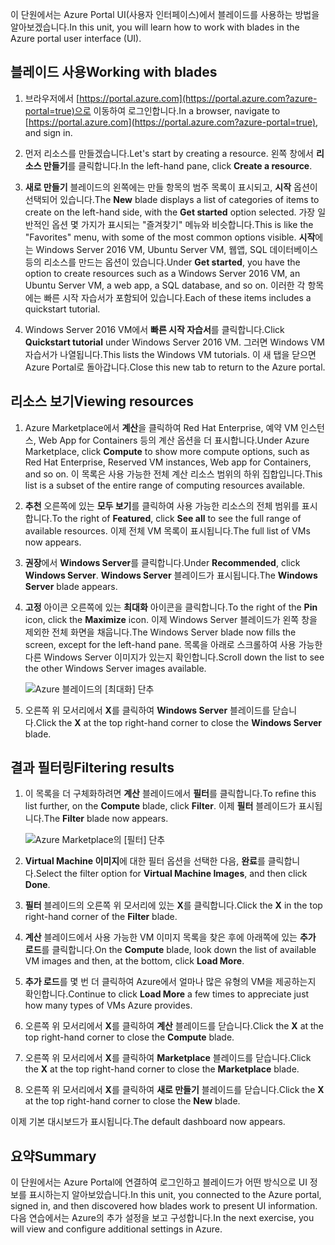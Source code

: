 <span data-ttu-id="92b94-101">이 단원에서는 Azure Portal UI(사용자 인터페이스)에서 블레이드를 사용하는 방법을 알아보겠습니다.</span><span class="sxs-lookup"><span data-stu-id="92b94-101">In this unit, you will learn how to work with blades in the Azure portal user interface (UI).</span></span>

## <a name="working-with-blades"></a><span data-ttu-id="92b94-102">블레이드 사용</span><span class="sxs-lookup"><span data-stu-id="92b94-102">Working with blades</span></span>

1. <span data-ttu-id="92b94-103">브라우저에서 [https://portal.azure.com](https://portal.azure.com?azure-portal=true)으로 이동하여 로그인합니다.</span><span class="sxs-lookup"><span data-stu-id="92b94-103">In a browser, navigate to [https://portal.azure.com](https://portal.azure.com?azure-portal=true), and sign in.</span></span>

2. <span data-ttu-id="92b94-104">먼저 리소스를 만들겠습니다.</span><span class="sxs-lookup"><span data-stu-id="92b94-104">Let's start by creating a resource.</span></span> <span data-ttu-id="92b94-105">왼쪽 창에서 **리소스 만들기**를 클릭합니다.</span><span class="sxs-lookup"><span data-stu-id="92b94-105">In the left-hand pane, click **Create a resource**.</span></span>

3. <span data-ttu-id="92b94-106">**새로 만들기** 블레이드의 왼쪽에는 만들 항목의 범주 목록이 표시되고, **시작** 옵션이 선택되어 있습니다.</span><span class="sxs-lookup"><span data-stu-id="92b94-106">The **New** blade displays a list of categories of items to create on the left-hand side, with the **Get started** option selected.</span></span> <span data-ttu-id="92b94-107">가장 일반적인 옵션 몇 가지가 표시되는 "즐겨찾기" 메뉴와 비슷합니다.</span><span class="sxs-lookup"><span data-stu-id="92b94-107">This is like the "Favorites" menu, with some of the most common options visible.</span></span> <span data-ttu-id="92b94-108">**시작**에는 Windows Server 2016 VM, Ubuntu Server VM, 웹앱, SQL 데이터베이스 등의 리소스를 만드는 옵션이 있습니다.</span><span class="sxs-lookup"><span data-stu-id="92b94-108">Under **Get started**, you have the option to create resources such as a Windows Server 2016 VM, an Ubuntu Server VM, a web app, a SQL database, and so on.</span></span> <span data-ttu-id="92b94-109">이러한 각 항목에는 빠른 시작 자습서가 포함되어 있습니다.</span><span class="sxs-lookup"><span data-stu-id="92b94-109">Each of these items includes a quickstart tutorial.</span></span>

4. <span data-ttu-id="92b94-110">Windows Server 2016 VM에서 **빠른 시작 자습서**를 클릭합니다.</span><span class="sxs-lookup"><span data-stu-id="92b94-110">Click **Quickstart tutorial** under Windows Server 2016 VM.</span></span> <span data-ttu-id="92b94-111">그러면 Windows VM 자습서가 나열됩니다.</span><span class="sxs-lookup"><span data-stu-id="92b94-111">This lists the Windows VM tutorials.</span></span> <span data-ttu-id="92b94-112">이 새 탭을 닫으면 Azure Portal로 돌아갑니다.</span><span class="sxs-lookup"><span data-stu-id="92b94-112">Close this new tab to return to the Azure portal.</span></span>

## <a name="viewing-resources"></a><span data-ttu-id="92b94-113">리소스 보기</span><span class="sxs-lookup"><span data-stu-id="92b94-113">Viewing resources</span></span>

1. <span data-ttu-id="92b94-114">Azure Marketplace에서 **계산**을 클릭하여 Red Hat Enterprise, 예약 VM 인스턴스, Web App for Containers 등의 계산 옵션을 더 표시합니다.</span><span class="sxs-lookup"><span data-stu-id="92b94-114">Under Azure Marketplace, click **Compute** to show more compute options, such as Red Hat Enterprise, Reserved VM instances, Web app for Containers, and so on.</span></span> <span data-ttu-id="92b94-115">이 목록은 사용 가능한 전체 계산 리소스 범위의 하위 집합입니다.</span><span class="sxs-lookup"><span data-stu-id="92b94-115">This list is a subset of the entire range of computing resources available.</span></span>

2. <span data-ttu-id="92b94-116">**추천** 오른쪽에 있는 **모두 보기**를 클릭하여 사용 가능한 리소스의 전체 범위를 표시합니다.</span><span class="sxs-lookup"><span data-stu-id="92b94-116">To the right of **Featured**, click **See all** to see the full range of available resources.</span></span> <span data-ttu-id="92b94-117">이제 전체 VM 목록이 표시됩니다.</span><span class="sxs-lookup"><span data-stu-id="92b94-117">The full list of VMs now appears.</span></span>

3. <span data-ttu-id="92b94-118">**권장**에서 **Windows Server**를 클릭합니다.</span><span class="sxs-lookup"><span data-stu-id="92b94-118">Under **Recommended**, click **Windows Server**.</span></span> <span data-ttu-id="92b94-119">**Windows Server** 블레이드가 표시됩니다.</span><span class="sxs-lookup"><span data-stu-id="92b94-119">The **Windows Server** blade appears.</span></span>

4. <span data-ttu-id="92b94-120">**고정** 아이콘 오른쪽에 있는 **최대화** 아이콘을 클릭합니다.</span><span class="sxs-lookup"><span data-stu-id="92b94-120">To the right of the **Pin** icon, click the **Maximize** icon.</span></span> <span data-ttu-id="92b94-121">이제 Windows Server 블레이드가 왼쪽 창을 제외한 전체 화면을 채웁니다.</span><span class="sxs-lookup"><span data-stu-id="92b94-121">The Windows Server blade now fills the screen, except for the left-hand pane.</span></span> <span data-ttu-id="92b94-122">목록을 아래로 스크롤하여 사용 가능한 다른 Windows Server 이미지가 있는지 확인합니다.</span><span class="sxs-lookup"><span data-stu-id="92b94-122">Scroll down the list to see the other Windows Server images available.</span></span>

    ![Azure 블레이드의 [최대화] 단추](../media-draft/6-maximize-button.png)

5. <span data-ttu-id="92b94-124">오른쪽 위 모서리에서 **X**를 클릭하여 **Windows Server** 블레이드를 닫습니다.</span><span class="sxs-lookup"><span data-stu-id="92b94-124">Click the **X** at the top right-hand corner to close the **Windows Server** blade.</span></span>

## <a name="filtering-results"></a><span data-ttu-id="92b94-125">결과 필터링</span><span class="sxs-lookup"><span data-stu-id="92b94-125">Filtering results</span></span>

1. <span data-ttu-id="92b94-126">이 목록을 더 구체화하려면 **계산** 블레이드에서 **필터**를 클릭합니다.</span><span class="sxs-lookup"><span data-stu-id="92b94-126">To refine this list further, on the **Compute** blade, click **Filter**.</span></span> <span data-ttu-id="92b94-127">이제 **필터** 블레이드가 표시됩니다.</span><span class="sxs-lookup"><span data-stu-id="92b94-127">The **Filter** blade now appears.</span></span>

    ![Azure Marketplace의 [필터] 단추](../media-draft/6-filter.png)

2. <span data-ttu-id="92b94-129">**Virtual Machine 이미지**에 대한 필터 옵션을 선택한 다음, **완료**를 클릭합니다.</span><span class="sxs-lookup"><span data-stu-id="92b94-129">Select the filter option for **Virtual Machine Images**, and then click **Done**.</span></span>

3. <span data-ttu-id="92b94-130">**필터** 블레이드의 오른쪽 위 모서리에 있는 **X**를 클릭합니다.</span><span class="sxs-lookup"><span data-stu-id="92b94-130">Click the **X** in the top right-hand corner of the **Filter** blade.</span></span>

1. <span data-ttu-id="92b94-131">**계산** 블레이드에서 사용 가능한 VM 이미지 목록을 찾은 후에 아래쪽에 있는 **추가 로드**를 클릭합니다.</span><span class="sxs-lookup"><span data-stu-id="92b94-131">On the **Compute** blade, look down the list of available VM images and then, at the bottom, click **Load More**.</span></span>

1. <span data-ttu-id="92b94-132">**추가 로드**를 몇 번 더 클릭하여 Azure에서 얼마나 많은 유형의 VM을 제공하는지 확인합니다.</span><span class="sxs-lookup"><span data-stu-id="92b94-132">Continue to click **Load More** a few times to appreciate just how many types of VMs Azure provides.</span></span>

1. <span data-ttu-id="92b94-133">오른쪽 위 모서리에서 **X**를 클릭하여 **계산** 블레이드를 닫습니다.</span><span class="sxs-lookup"><span data-stu-id="92b94-133">Click the **X** at the top right-hand corner to close the **Compute** blade.</span></span>

1. <span data-ttu-id="92b94-134">오른쪽 위 모서리에서 **X**를 클릭하여 **Marketplace** 블레이드를 닫습니다.</span><span class="sxs-lookup"><span data-stu-id="92b94-134">Click the **X** at the top right-hand corner to close the **Marketplace** blade.</span></span>

1. <span data-ttu-id="92b94-135">오른쪽 위 모서리에서 **X**를 클릭하여 **새로 만들기** 블레이드를 닫습니다.</span><span class="sxs-lookup"><span data-stu-id="92b94-135">Click the **X** at the top right-hand corner to close the **New** blade.</span></span>

<span data-ttu-id="92b94-136">이제 기본 대시보드가 표시됩니다.</span><span class="sxs-lookup"><span data-stu-id="92b94-136">The default dashboard now appears.</span></span>

## <a name="summary"></a><span data-ttu-id="92b94-137">요약</span><span class="sxs-lookup"><span data-stu-id="92b94-137">Summary</span></span>

<span data-ttu-id="92b94-138">이 단원에서는 Azure Portal에 연결하여 로그인하고 블레이드가 어떤 방식으로 UI 정보를 표시하는지 알아보았습니다.</span><span class="sxs-lookup"><span data-stu-id="92b94-138">In this unit, you connected to the Azure portal, signed in, and then discovered how blades work to present UI information.</span></span> <span data-ttu-id="92b94-139">다음 연습에서는 Azure의 추가 설정을 보고 구성합니다.</span><span class="sxs-lookup"><span data-stu-id="92b94-139">In the next exercise, you will view and configure additional settings in Azure.</span></span>
